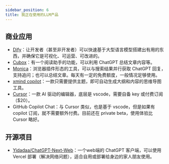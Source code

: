 ```yaml
---
sidebar_position: 6
title: 我正在使用的LLM产品
---
```


## 商业应用

- [Dify](https://dify.ai/)：让开发者（甚至非开发者）可以快速基于大型语言模型搭建出有用的东西，并确保它是可视化、可运营、可改进的。
- [Cubox](https://cubox.pro/)：有一个阅读助手的功能，可以利用 ChatGPT 总结文章内容等。
- [Monica](http://monica.im/)：浏览器插件形态的工具，可以与搜索结果并行获取 ChatGPT 回复，支持追问；也可以总结文章。每天有一定的免费额度，一般情况足够使用。
- [xmind copilot](https://xmind.ai/cn)：一款只需要提供主题，即可自动生成大纲和内容的思维导图工具。
- [Cursor](https://www.cursor.so/)：一款 AI 驱动的编辑器，底层是 vscode，需要自备 key 或付费订阅（$20）。
- GitHub Copilot Chat：与 Cursor 类似，也是基于 vscode，但是如果有 copilot 订阅，就不需要额外付费。目前还在 private beta，使用体验比 Cursor 略好。

## 开源项目

- [Yidadaa/ChatGPT-Next-Web](https://github.com/Yidadaa/ChatGPT-Next-Web)：一个web端的 ChatGPT 客户端，可以使用 Vercel 部署（解决网络问题），适合自用或部署给身边的家人朋友使用。